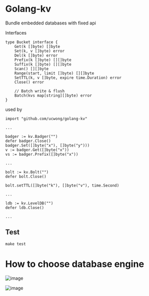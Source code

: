 # Golang-kv
Bundle embedded databases with fixed api

Interfaces

```
type Bucket interface {
	Get(k []byte) []byte
	Set(k, v []byte) error
	Del(k []byte) error
	Prefix(k []byte) [][]byte
	Suffix(k []byte) [][]byte
	Scan() [][]byte
	Range(start, limit []byte) [][]byte
	SetTTL(k, v []byte, expire time.Duration) error
	Close() error

	// Batch write & flush
	Batch(kvs map[string][]byte) error
}
```

used by 
```
import "github.com/ucwong/golang-kv"

...

badger := kv.Badger("")
defer badger.Close()
badger.Set([]byte("x"), []byte("y")))
v := badger.Get([]byte("x"))
vs := badger.Prefix([]byte("x"))

...

bolt := kv.Bolt("")
defer bolt.Close()

bolt.setTTL([]byte("k"), []byte("v"), time.Second)

...

ldb := kv.LevelDB("")
defer ldb.Close()

...
```
## Test
```
make test
```

# How to choose database engine
![image](https://user-images.githubusercontent.com/22344498/111969569-5aede600-8b35-11eb-8580-8cd1baf2bbb1.png)

![image](https://user-images.githubusercontent.com/22344498/111968369-07c76380-8b34-11eb-90f3-26b0a2a85624.png)
